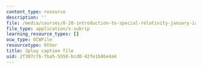 ```yaml
---
content_type: resource
description: ''
file: /media/courses/8-20-introduction-to-special-relativity-january-iap-2021/2f307c7bfba55558bcd042fe1b46e4a4_uMc-j5aQTH8.srt
file_type: application/x-subrip
learning_resource_types: []
ocw_type: OCWFile
resourcetype: Other
title: 3play caption file
uid: 2f307c7b-fba5-5558-bcd0-42fe1b46e4a4
---
```


